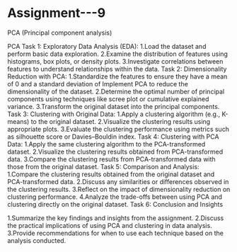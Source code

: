 # Assignment---9
PCA (Principal component analysis)

PCA
Task 1: Exploratory Data Analysis (EDA):
1.Load the dataset and perform basic data exploration.
2.Examine the distribution of features using histograms, box plots, or density plots.
3.Investigate correlations between features to understand relationships within the data.
Task 2: Dimensionality Reduction with PCA:
1.Standardize the features to ensure they have a mean of 0 and a standard deviation of Implement PCA to reduce the dimensionality of the dataset.
2.Determine the optimal number of principal components using techniques like scree plot or cumulative explained variance.
3.Transform the original dataset into the principal components.
Task 3: Clustering with Original Data:
1.Apply a clustering algorithm (e.g., K-means) to the original dataset.
2.Visualize the clustering results using appropriate plots.
3.Evaluate the clustering performance using metrics such as silhouette score or Davies–Bouldin index.
Task 4: Clustering with PCA Data:
1.Apply the same clustering algorithm to the PCA-transformed dataset.
2.Visualize the clustering results obtained from PCA-transformed data.
3.Compare the clustering results from PCA-transformed data with those from the original dataset.
Task 5: Comparison and Analysis:
1.Compare the clustering results obtained from the original dataset and PCA-transformed data.
2.Discuss any similarities or differences observed in the clustering results.
3.Reflect on the impact of dimensionality reduction on clustering performance.
4.Analyze the trade-offs between using PCA and clustering directly on the original dataset.
Task 6: Conclusion and Insights

1.Summarize the key findings and insights from the assignment.
2.Discuss the practical implications of using PCA and clustering in data analysis.
3.Provide recommendations for when to use each technique based on the analysis conducted.
